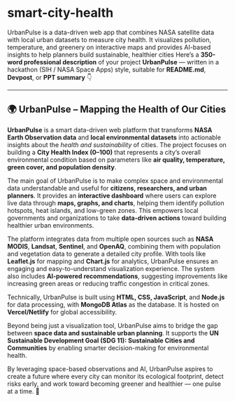 # smart-city-health
UrbanPulse is a data-driven web app that combines NASA satellite data with local urban datasets to measure city health. It visualizes pollution, temperature, and greenery on interactive maps and provides AI-based insights to help planners build sustainable, healthier cities
Here’s a **350-word professional description** of your project **UrbanPulse** — written in a hackathon (SIH / NASA Space Apps) style, suitable for **README.md**, **Devpost**, or **PPT summary** 👇

---

## 🌍 UrbanPulse – Mapping the Health of Our Cities

**UrbanPulse** is a smart data-driven web platform that transforms **NASA Earth Observation data** and **local environmental datasets** into actionable insights about the *health and sustainability* of cities. The project focuses on building a **City Health Index (0–100)** that represents a city’s overall environmental condition based on parameters like **air quality, temperature, green cover, and population density**.

The main goal of UrbanPulse is to make complex space and environmental data understandable and useful for **citizens, researchers, and urban planners**. It provides an **interactive dashboard** where users can explore live data through **maps, graphs, and charts**, helping them identify pollution hotspots, heat islands, and low-green zones. This empowers local governments and organizations to take **data-driven actions** toward building healthier urban environments.

The platform integrates data from multiple open sources such as **NASA MODIS**, **Landsat**, **Sentinel**, and **OpenAQ**, combining them with population and vegetation data to generate a detailed city profile. With tools like **Leaflet.js** for mapping and **Chart.js** for analytics, UrbanPulse ensures an engaging and easy-to-understand visualization experience. The system also includes **AI-powered recommendations**, suggesting improvements like increasing green areas or reducing traffic congestion in critical zones.

Technically, UrbanPulse is built using **HTML, CSS, JavaScript**, and **Node.js** for data processing, with **MongoDB Atlas** as the database. It is hosted on **Vercel/Netlify** for global accessibility.

Beyond being just a visualization tool, UrbanPulse aims to bridge the gap between **space data and sustainable urban planning**. It supports the **UN Sustainable Development Goal (SDG 11): Sustainable Cities and Communities** by enabling smarter decision-making for environmental health.

By leveraging space-based observations and AI, UrbanPulse aspires to create a future where every city can monitor its ecological footprint, detect risks early, and work toward becoming greener and healthier — one pulse at a time. 🌱

